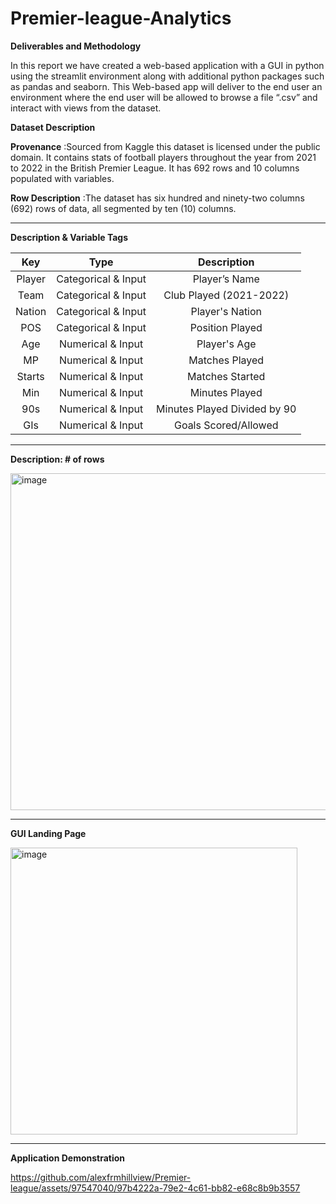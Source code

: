 # Premier-league-Analytics 

**Deliverables and Methodology**

In this report we have created a web-based application with a GUI in python using the streamlit environment along with additional python packages such as pandas and seaborn. 
This Web-based app will deliver to the end user an environment where the end user will be allowed to browse a file “.csv” and interact with views from the dataset.

**Dataset Description**

**Provenance**
:Sourced from Kaggle this dataset is licensed under the public domain. It contains stats of football players throughout the year from 2021 to 2022 in the British Premier League. 
It has 692 rows and 10 columns populated with variables.

**Row Description**
:The dataset has six hundred and ninety-two columns (692) rows of data, all segmented by ten (10) columns.

----------------------

**Description & Variable Tags**

|Key  | Type | Description |
| :---:        |     :---:      |     :---:     |
| Player   | Categorical & Input     | Player’s Name    |
| Team     | Categorical & Input       | Club Played (2021-2022)      |
| Nation   | Categorical & Input     | Player's Nation    |
| POS     | Categorical & Input       | Position Played      |
| Age     | Numerical & Input       | Player's Age      |
| MP     | Numerical & Input       | Matches Played      |
| Starts     | Numerical & Input       | Matches Started     |
| Min     | Numerical & Input       | Minutes Played      |
| 90s     | Numerical & Input       | Minutes Played Divided by 90      |
| GIs     | Numerical & Input       | Goals Scored/Allowed      |

-----------------------------------
**Description: # of rows**

<img width="539" alt="image" src="https://github.com/alexfrmhillview/Premier-league/assets/97547040/8b5ee657-7e7a-4b9a-a980-2cc1fb2bdfaa">

----------------------
**GUI Landing Page**

<img width="459" alt="image" src="https://github.com/alexfrmhillview/Premier-league/assets/97547040/8762b1bf-0ff5-4f49-b3e0-6b8d234cfd04">

----------------------

**Application Demonstration**

https://github.com/alexfrmhillview/Premier-league/assets/97547040/97b4222a-79e2-4c61-bb82-e68c8b9b3557











